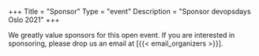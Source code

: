 +++
Title = "Sponsor"
Type = "event"
Description = "Sponsor devopsdays Oslo 2021"
+++

We greatly value sponsors for this open event.  If you are interested in sponsoring, please drop us an email at [{{< email_organizers >}}].
